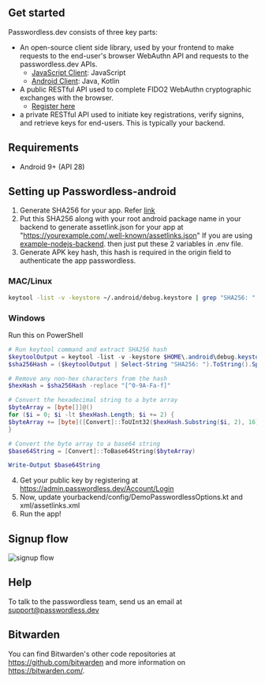 ## Get started

Passwordless.dev consists of three key parts:

* An open-source client side library, used by your frontend to make requests to the end-user's browser WebAuthn API and requests to the passwordless.dev APIs.
    * [JavaScript Client](https://github.com/bitwarden/passwordless-client-js): JavaScript
    * [Android Client](https://github.com/bitwarden/passwordless-android): Java, Kotlin
* A public RESTful API used to complete FIDO2 WebAuthn cryptographic exchanges with the browser.
    * [Register here](https://admin.passwordless.dev/Account/Login)
* a private RESTful API used to initiate key registrations, verify signins, and retrieve keys for end-users. This is typically your backend.

## Requirements
* Android 9+ (API 28)
## Setting up Passwordless-android
1. Generate SHA256 for your app. Refer [link](https://stackoverflow.com/questions/42290681/android-studio-only-gives-me-sha1-i-need-sha256)
2. Put this SHA256 along with your root android package name in your backend to generate assetlink.json for your app at "https://yourexample.com/.well-known/assetlinks.json"
If you are using [example-nodejs-backend](https://github.com/passwordless/passwordless-nodejs-example). then just put these 2 variables in .env file.
3. Generate APK key hash, this hash is required in the origin field to authenticate the app passwordless.
### MAC/Linux
```bash
keytool -list -v -keystore ~/.android/debug.keystore | grep "SHA256: " | cut -d " " -f 3 | xxd -r -p | openssl base64 | sed 's/=//g'
```
### Windows 
Run this on PowerShell
```powershell
# Run keytool command and extract SHA256 hash
$keytoolOutput = keytool -list -v -keystore $HOME\.android\debug.keystore
$sha256Hash = ($keytoolOutput | Select-String "SHA256: ").ToString().Split(" ")[2]

# Remove any non-hex characters from the hash
$hexHash = $sha256Hash -replace "[^0-9A-Fa-f]"

# Convert the hexadecimal string to a byte array
$byteArray = [byte[]]@()
for ($i = 0; $i -lt $hexHash.Length; $i += 2) {
$byteArray += [byte]([Convert]::ToUInt32($hexHash.Substring($i, 2), 16))
}

# Convert the byte array to a base64 string
$base64String = [Convert]::ToBase64String($byteArray)

Write-Output $base64String
```
 4. Get your public key by registering at https://admin.passwordless.dev/Account/Login
 5. Now, update yourbackend/config/DemoPasswordlessOptions.kt and xml/assetlinks.xml
 6. Run the app!

## Signup flow 
![signup flow](https://github.com/shubhamji88/passwordless-android/assets/56815364/f7ce294f-68e6-4b61-844b-b3db7f9f17d5)

## Help
To talk to the passwordless team, send us an email at support@passwordless.dev


## Bitwarden

You can find Bitwarden's other code repositories at https://github.com/bitwarden and more information on https://bitwarden.com/.
